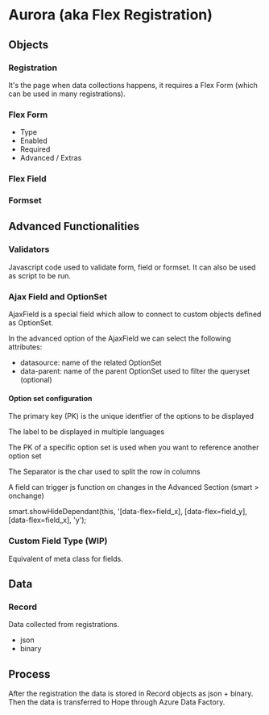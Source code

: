 # Aurora (aka Flex Registration)

## Objects

### Registration

It's the page when data collections happens, it requires a Flex Form (which can be used in many registrations).

### Flex Form

* Type
* Enabled
* Required
* Advanced / Extras

### Flex Field

### Formset

## Advanced Functionalities

### Validators

Javascript code used to validate form, field or formset. It can also be used as script to be run.

### Ajax Field and OptionSet

AjaxField is a special field which allow to connect to custom objects defined as OptionSet.

In the advanced option of the AjaxField we can select the following attributes:

* datasource: name of the related OptionSet
* data-parent: name of the parent OptionSet used to filter the queryset  (optional)

#### Option set configuration

The primary key (PK) is the unique identfier of the options to be displayed

The label to be displayed in multiple languages

The PK of a specific option set is used when you want to reference another option set

The Separator is the char used to split the row in columns

A field can trigger js function on changes in the Advanced Section (smart > onchange)

smart.showHideDependant(this, '\[data-flex=field\_x], \[data-flex=field\_y], \[data-flex=field\_x], 'y');

### Custom Field Type (WIP)

Equivalent of meta class for fields.

## Data

### Record

Data collected from registrations.

* json
* binary

## Process

After the registration the data is stored in Record objects as json + binary. \
Then the data is transferred to Hope through Azure Data Factory.
